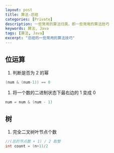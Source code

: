 ```yaml
---
layout: post
title: 算法-总结
categories: [Private]
description: 一些常用的算法归类，即一些常用的算法技巧 
keywords: 算法, Java
tags: [算法, Java]
excerpt: "总结的一些常用的算法技巧"
---
```


## 位运算
1. 判断是否为 2 的幂
```java
(num & (num-1)) == 0
```

1. 将一个数的二进制状态下最右边的 1 变成 0
```java
num = num & (num - 1)
```

## 树
1. 完全二叉树叶节点个数
```java
//(总的节点数 + 1) / 2 取整
int count = (n+1)/2
```